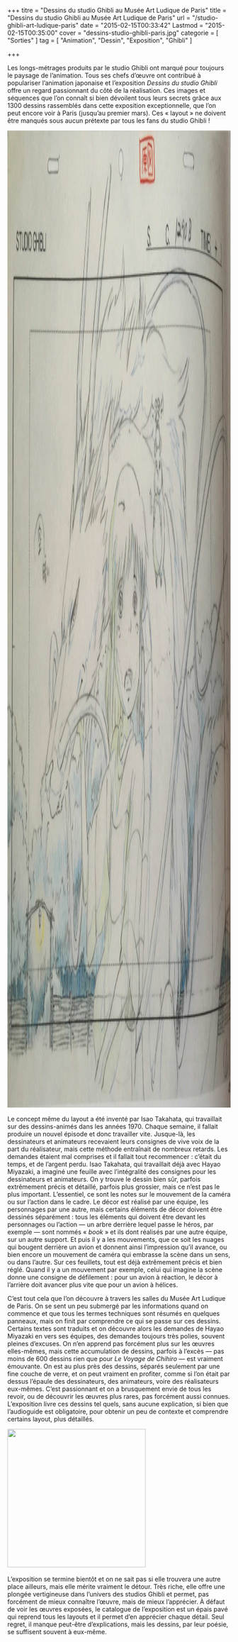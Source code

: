 +++
titre = "Dessins du studio Ghibli au Musée Art Ludique de Paris"
title = "Dessins du studio Ghibli au Musée Art Ludique de Paris"
url = "/studio-ghibli-art-ludique-paris"
date = "2015-02-15T00:33:42"
Lastmod = "2015-02-15T00:35:00"
cover = "dessins-studio-ghibli-paris.jpg"
categorie = [ "Sorties" ]
tag = [ "Animation", "Dessin", "Exposition", "Ghibli" ]

+++

<p>Les longs-métrages produits par le studio Ghibli ont marqué pour toujours le paysage de l&rsquo;animation. Tous ses chefs d&rsquo;œuvre ont contribué à populariser l&rsquo;animation japonaise et l&rsquo;exposition <em>Dessins du studio Ghibli</em> offre un regard passionnant du côté de la réalisation. Ces images et séquences que l&rsquo;on connaît si bien dévoilent tous leurs secrets grâce aux 1300 dessins rassemblés dans cette exposition exceptionnelle, que l&rsquo;on peut encore voir à Paris (jusqu&rsquo;au premier mars). Ces « layout » ne doivent être manqués sous aucun prétexte par tous les fans du studio Ghibli !</p>
<img src="Ghbili2.jpeg" alt="Ghbili2" width="3207" height="2204" class="aligncenter size-full wp-image-13144" />
<p>Le concept même du layout a été inventé par Isao Takahata, qui travaillait sur des dessins-animés dans les années 1970. Chaque semaine, il fallait produire un nouvel épisode et donc travailler vite. Jusque-là, les dessinateurs et animateurs recevaient leurs consignes de vive voix de la part du réalisateur, mais cette méthode entraînait de nombreux retards. Les demandes étaient mal comprises et il fallait tout recommencer : c&rsquo;était du temps, et de l&rsquo;argent perdu. Isao Takahata, qui travaillait déjà avec Hayao Miyazaki, a imaginé une feuille avec l&rsquo;intégralité des consignes pour les dessinateurs et animateurs. On y trouve le dessin bien sûr, parfois extrêmement précis et détaillé, parfois plus grossier, mais ce n&rsquo;est pas le plus important. L&rsquo;essentiel, ce sont les notes sur le mouvement de la caméra ou sur l&rsquo;action dans le cadre. Le décor est réalisé par une équipe, les personnages par une autre, mais certains éléments de décor doivent être dessinés séparément : tous les éléments qui doivent être devant les personnages ou l&rsquo;action — un arbre derrière lequel passe le héros, par exemple — sont nommés « <em>book</em> » et ils dont réalisés par une autre équipe, sur un autre support. Et puis il y a les mouvements, que ce soit les nuages qui bougent derrière un avion et donnent ainsi l&rsquo;impression qu&rsquo;il avance, ou bien encore un mouvement de caméra qui embrasse la scène dans un sens, ou dans l&rsquo;autre. Sur ces feuillets, tout est déjà extrêmement précis et bien réglé. Quand il y a un mouvement par exemple, celui qui imagine la scène donne une consigne de défilement : pour un avion à réaction, le décor à l&rsquo;arrière doit avancer plus vite que pour un avion à hélices.</p>
<p>C&rsquo;est tout cela que l&rsquo;on découvre à travers les salles du Musée Art Ludique de Paris. On se sent un peu submergé par les informations quand on commence et que tous les termes techniques sont résumés en quelques panneaux, mais on finit par comprendre ce qui se passe sur ces dessins. Certains textes sont traduits et on découvre alors les demandes de Hayao Miyazaki en vers ses équipes, des demandes toujours très polies, souvent pleines d&rsquo;excuses. On n&rsquo;en apprend pas forcément plus sur les œuvres elles-mêmes, mais cette accumulation de dessins, parfois à l&rsquo;excès — pas moins de 600 dessins rien que pour <em>Le Voyage de Chihiro</em> — est vraiment émouvante. On est au plus près des dessins, séparés seulement par une fine couche de verre, et on peut vraiment en profiter, comme si l&rsquo;on était par dessus l&rsquo;épaule des dessinateurs, des animateurs, voire des réalisateurs eux-mêmes. C&rsquo;est passionnant et on a brusquement envie de tous les revoir, ou de découvrir les œuvres plus rares, pas forcément aussi connues. L&rsquo;exposition livre ces dessins tel quels, sans aucune explication, si bien que l&rsquo;audioguide est obligatoire, pour obtenir un peu de contexte et comprendre certains layout, plus détaillés.</p>
<div class="tiled-gallery type-square tiled-gallery-unresized" data-original-width="950" data-carousel-extra='{&quot;blog_id&quot;:1,&quot;permalink&quot;:&quot;http:\/\/voiretmanger.fr\/studio-ghibli-art-ludique-paris\/&quot;,&quot;likes_blog_id&quot;:41913266}' > <div class="gallery-row" style="width: 950px; height: 316px;" data-original-width="950" data-original-height="316" > <div class="gallery-group" style="width: 316px; height: 316px;" data-original-width="316" data-original-height="316" > <div class="tiled-gallery-item"> <a href="http://voiretmanger.fr/studio-ghibli-art-ludique-paris/ghbili4/" border="0"> <img data-attachment-id="13146" data-orig-file="http://voiretmanger.fr/wp-content/2015/02/Ghbili4.jpeg" data-orig-size="2701,1788" data-comments-opened="1" data-image-meta="{&quot;aperture&quot;:&quot;0&quot;,&quot;credit&quot;:&quot;&quot;,&quot;camera&quot;:&quot;&quot;,&quot;caption&quot;:&quot;&quot;,&quot;created_timestamp&quot;:&quot;0&quot;,&quot;copyright&quot;:&quot;&quot;,&quot;focal_length&quot;:&quot;0&quot;,&quot;iso&quot;:&quot;0&quot;,&quot;shutter_speed&quot;:&quot;0&quot;,&quot;title&quot;:&quot;&quot;,&quot;orientation&quot;:&quot;0&quot;}" data-image-title="Ghbili4" data-image-description="" data-medium-file="http://voiretmanger.fr/wp-content/2015/02/Ghbili4-755x500.jpeg" data-large-file="http://voiretmanger.fr/wp-content/2015/02/Ghbili4-1600x1059.jpeg" src="Ghbili1.jpeg?w=312&#038;h=312&#038;crop=1" width="312" height="312" data-original-width="312" data-original-height="312" title="Ghbili1" alt="" style="width: 312px; height: 312px;" /> </a> </div> </div> </div> </div>
<p>L&rsquo;exposition se termine bientôt et on ne sait pas si elle trouvera une autre place ailleurs, mais elle mérite vraiment le détour. Très riche, elle offre une plongée vertigineuse dans l&rsquo;univers des studios Ghibli et permet, pas forcément de mieux connaître l&rsquo;œuvre, mais de mieux l&rsquo;apprécier. À défaut de voir les œuvres exposées, le catalogue de l&rsquo;exposition est un épais pavé qui reprend tous les layouts et il permet d&rsquo;en apprécier chaque détail. Seul regret, il manque peut-être d&rsquo;explications, mais les dessins, par leur poésie, se suffisent souvent à eux-même.</p>

